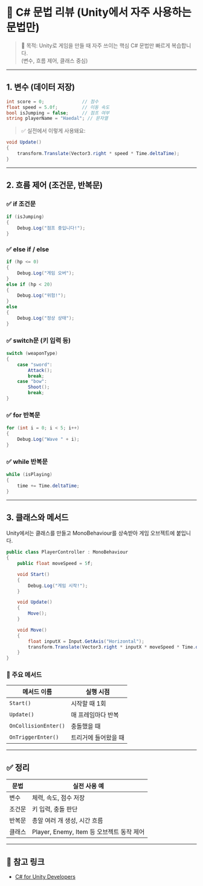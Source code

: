 # 🧠 C# 문법 리뷰 (Unity에서 자주 사용하는 문법만)

> 🎯 목적: Unity로 게임을 만들 때 자주 쓰이는 핵심 C# 문법만 빠르게 복습합니다.  
> (변수, 흐름 제어, 클래스 중심)

---

## 1. 변수 (데이터 저장)

```csharp
int score = 0;              // 점수
float speed = 5.0f;         // 이동 속도
bool isJumping = false;     // 점프 여부
string playerName = "Haedal"; // 문자열
```

> ✅ 실전에서 이렇게 사용돼요:
```csharp
void Update()
{
    transform.Translate(Vector3.right * speed * Time.deltaTime);
}
```

---

## 2. 흐름 제어 (조건문, 반복문)

### ✅ if 조건문

```csharp
if (isJumping)
{
    Debug.Log("점프 중입니다!");
}
```

### ✅ else if / else

```csharp
if (hp <= 0)
{
    Debug.Log("게임 오버");
}
else if (hp < 20)
{
    Debug.Log("위험!");
}
else
{
    Debug.Log("정상 상태");
}
```

### ✅ switch문 (키 입력 등)

```csharp
switch (weaponType)
{
    case "sword":
        Attack();
        break;
    case "bow":
        Shoot();
        break;
}
```

### ✅ for 반복문

```csharp
for (int i = 0; i < 5; i++)
{
    Debug.Log("Wave " + i);
}
```

### ✅ while 반복문

```csharp
while (isPlaying)
{
    time += Time.deltaTime;
}
```

---

## 3. 클래스와 메서드

Unity에서는 클래스를 만들고 MonoBehaviour를 상속받아 게임 오브젝트에 붙입니다.

```csharp
public class PlayerController : MonoBehaviour
{
    public float moveSpeed = 5f;

    void Start()
    {
        Debug.Log("게임 시작!");
    }

    void Update()
    {
        Move();
    }

    void Move()
    {
        float inputX = Input.GetAxis("Horizontal");
        transform.Translate(Vector3.right * inputX * moveSpeed * Time.deltaTime);
    }
}
```

### 🔹 주요 메서드

| 메서드 이름 | 실행 시점 |
|-------------|-----------|
| `Start()`   | 시작할 때 1회 |
| `Update()`  | 매 프레임마다 반복 |
| `OnCollisionEnter()` | 충돌했을 때 |
| `OnTriggerEnter()`   | 트리거에 들어왔을 때 |

---

## ✅ 정리

| 문법 | 실전 사용 예 |
|------|----------------|
| 변수 | 체력, 속도, 점수 저장 |
| 조건문 | 키 입력, 충돌 판단 |
| 반복문 | 총알 여러 개 생성, 시간 흐름 |
| 클래스 | Player, Enemy, Item 등 오브젝트 동작 제어 |

---

## 📎 참고 링크

- [C# for Unity Developers](https://docs.unity3d.com/Manual/UnderstandingAutomaticMemoryManagement.html)
